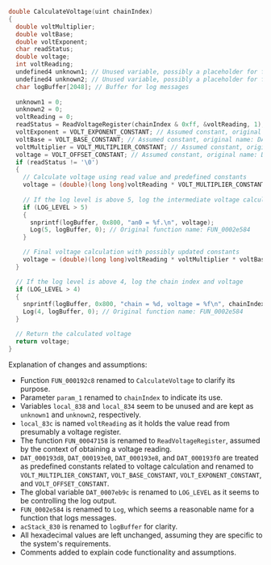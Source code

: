 ```c
double CalculateVoltage(uint chainIndex)
{
  double voltMultiplier;
  double voltBase;
  double voltExponent;
  char readStatus;
  double voltage;
  int voltReading;
  undefined4 unknown1; // Unused variable, possibly a placeholder for future use
  undefined4 unknown2; // Unused variable, possibly a placeholder for future use
  char logBuffer[2048]; // Buffer for log messages
  
  unknown1 = 0;
  unknown2 = 0;
  voltReading = 0;
  readStatus = ReadVoltageRegister(chainIndex & 0xff, &voltReading, 1);
  voltExponent = VOLT_EXPONENT_CONSTANT; // Assumed constant, original name: DAT_000193e8
  voltBase = VOLT_BASE_CONSTANT; // Assumed constant, original name: DAT_000193e0
  voltMultiplier = VOLT_MULTIPLIER_CONSTANT; // Assumed constant, original name: DAT_000193d8
  voltage = VOLT_OFFSET_CONSTANT; // Assumed constant, original name: DAT_000193f0
  if (readStatus != '\0')
  {
    // Calculate voltage using read value and predefined constants
    voltage = (double)(long long)voltReading * VOLT_MULTIPLIER_CONSTANT * VOLT_BASE_CONSTANT * VOLT_EXPONENT_CONSTANT;
     
    // If the log level is above 5, log the intermediate voltage calculation
    if (LOG_LEVEL > 5)
    {
      snprintf(logBuffer, 0x800, "an0 = %f.\n", voltage);
      Log(5, logBuffer, 0); // Original function name: FUN_0002e584
    }

    // Final voltage calculation with possibly updated constants
    voltage = (double)(long long)voltReading * voltMultiplier * voltBase * voltExponent;
  }

  // If the log level is above 4, log the chain index and voltage
  if (LOG_LEVEL > 4)
  {
    snprintf(logBuffer, 0x800, "chain = %d, voltage = %f\n", chainIndex, voltage);
    Log(4, logBuffer, 0); // Original function name: FUN_0002e584
  }

  // Return the calculated voltage
  return voltage;
}
```

Explanation of changes and assumptions:
- Function `FUN_000192c8` renamed to `CalculateVoltage` to clarify its purpose.
- Parameter `param_1` renamed to `chainIndex` to indicate its use.
- Variables `local_838` and `local_834` seem to be unused and are kept as `unknown1` and `unknown2`, respectively.
- `local_83c` is named `voltReading` as it holds the value read from presumably a voltage register.
- The function `FUN_00047158` is renamed to `ReadVoltageRegister`, assumed by the context of obtaining a voltage reading.
- `DAT_000193d8`, `DAT_000193e0`, `DAT_000193e8`, and `DAT_000193f0` are treated as predefined constants related to voltage calculation and renamed to `VOLT_MULTIPLIER_CONSTANT`, `VOLT_BASE_CONSTANT`, `VOLT_EXPONENT_CONSTANT`, and `VOLT_OFFSET_CONSTANT`.
- The global variable `DAT_0007eb9c` is renamed to `LOG_LEVEL` as it seems to be controlling the log output.
- `FUN_0002e584` is renamed to `Log`, which seems a reasonable name for a function that logs messages.
- `acStack_830` is renamed to `logBuffer` for clarity.
- All hexadecimal values are left unchanged, assuming they are specific to the system's requirements.
- Comments added to explain code functionality and assumptions.